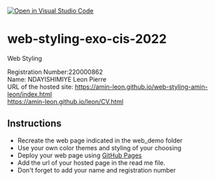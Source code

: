 [![Open in Visual Studio Code](https://classroom.github.com/assets/open-in-vscode-c66648af7eb3fe8bc4f294546bfd86ef473780cde1dea487d3c4ff354943c9ae.svg)](https://classroom.github.com/online_ide?assignment_repo_id=8139509&assignment_repo_type=AssignmentRepo)
# web-styling-exo-cis-2022
Web Styling

Registration Number:220000862
<br>Name: NDAYISHIMIYE Leon Pierre
<br> URL of the hosted site: https://amin-leon.github.io/web-styling-amin-leon/index.html
<br>
 https://amin-leon.github.io/leon/CV.html
## Instructions

- Recreate the web page indicated in the web_demo folder
- Use your own color themes and styling of your choosing
- Deploy your web page using [GitHub Pages](https://pages.github.com/)
- Add the url of your hosted page in the read me file.
- Don't forget to add your name and registration number
